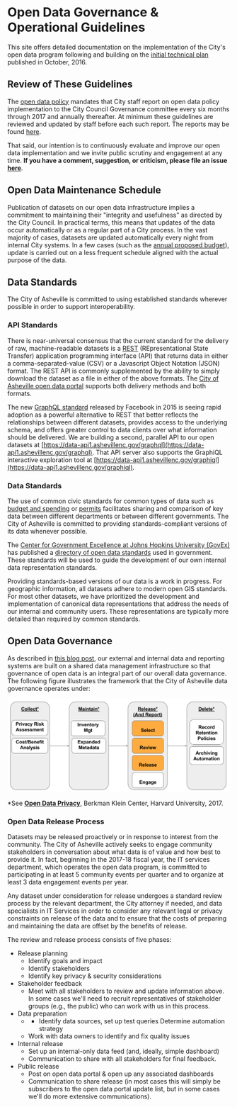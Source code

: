 # Open Data Governance & Operational Guidelines

This site offers detailed documentation on the implementation of the City's open data program following and building on the [initial technical plan](https://github.com/cityofasheville/open-data-portal-technical-plan-2016) published in October, 2016.

## Review of These Guidelines
The [open data policy](http://coablog.ashevillenc.gov/wp-content/uploads/2016/02/Resolution-No.-15-189.pdf) mandates that City staff report on open data policy implementation to the City Council Governance committee every six months through 2017 and annually thereafter. At minimum these guidelines are reviewed and updated by staff before each such report. The reports may be found [here](./governance-committee-reports.md).


That said, our intention is to continuously evaluate and improve our open data implementation and we invite public scrutiny and engagement at any time. __If you have a comment, suggestion, or criticism, please file an issue [here](https://github.com/cityofasheville/IT-procedures-and-guidelines/issues)__.

## Open Data Maintenance Schedule
Publication of datasets on our open data infrastructure implies a commitment to maintaining their "integrity and usefulness" as directed by the City Council. In practical terms, this means that updates of the data occur automatically or as a regular part of a City process. In the vast majority of cases, datasets are updated automatically every night from internal City systems. In a few cases (such as the [annual proposed budget](http://data.ashevillenc.gov/datasets/6dbc7cc5c7614003a388a614124f00fb_1)), update is carried out on a less frequent schedule aligned with the actual purpose of the data.

## Data Standards
The City of Asheville is committed to using established standards wherever possible in order to support interoperability.

### API Standards
There is near-universal consensus that the current standard for the delivery of raw, machine-readable datasets is a [REST](https://en.wikipedia.org/wiki/Representational_state_transfer) (REpresentational State Transfer) application programming interface (API) that returns data in either a comma-separated-value (CSV) or a Javascript Object Notation (JSON) format. The REST API is commonly supplemented by the ability to simply download the dataset as a file in either of the above formats. The [City of Asheville open data portal](http://data.ashevillenc.gov/) supports both delivery methods and both formats.

The new [GraphQL standard](http://graphql.org/) released by Facebook in 2015 is seeing rapid adoption as a powerful alternative to REST that better reflects the relationships between different datasets, provides access to the underlying schema,  and offers greater control to data clients over what information should be delivered. We are building a second, parallel API to our open datasets at [https://data-api1.ashevillenc.gov/graphql](https://data-api1.ashevillenc.gov/graphql). That API server also supports the GraphiQL interactive exploration tool at [https://data-api1.ashevillenc.gov/graphiql](https://data-api1.ashevillenc.gov/graphiql).

### Data Standards
The use of common civic standards for common types of data such as [budget and spending](http://specs.frictionlessdata.io/fiscal-data-package/) or [permits](http://permitdata.org/) facilitates sharing and comparison of key data between different departments or between different governments. The City of Asheville is committed to providing standards-compliant versions of its data whenever possible.

The [Center for Government Excellence at Johns Hopkins University (GovEx)](https://govex.jhu.edu/) has published a [directory of open data standards](https://datastandards.directory/) used in government. These standards will be used to guide the development of our own internal data representation standards.

Providing standards-based versions of our data is a work in progress. For geographic information, all datasets adhere to modern open GIS standards. For most other datasets, we have prioritized the development and implementation of canonical data representations that address the needs of our internal and community users. These representations are typically more detailed than required by common standards.


## Open Data Governance

As described in [this blog post](https://digitalsimplicity.io/shared-data-shared-systems-getting-everyone-page/), our external and internal data and reporting systems are built on a shared data management infrastructure so that governance of open data is an integral part of our overall data governance. The following figure illustrates the framework that the City of Asheville data governance operates under:

![Asheville Data Governance Process](../assets/coa_data_governance_framework.png "Asheville Data Governance Process")

*See __[Open Data Privacy](https://dash.harvard.edu/handle/1/30340010)__, Berkman Klein Center, Harvard University, 2017.

### Open Data Release Process

Datasets may be released proactively or in response to interest from the community. The City of Asheville actively seeks to engage community stakeholders in conversation about what data is of value and how best to provide it. In fact, beginning in the 2017-18 fiscal year, the IT services department, which operates the open data program, is committed to participating in at least 5 community events per quarter and to organize at least 3 data engagement events per year.

Any dataset under consideration for release undergoes a standard review process by the relevant department, the City attorney if needed, and data specialists in IT Services in order to consider any relevant legal or privacy constraints on release of the data and to ensure that the costs of preparing and maintaining the data are offset by the benefits of release.

The review and release process consists of five phases:

* Release planning
  * Identify goals and impact
  * Identify stakeholders
  * Identify key privacy & security considerations
* Stakeholder feedback
  * Meet with all stakeholders to review and update information above. In some cases we'll need to recruit representatives of stakeholder groups (e.g., the public) who can work with us in this process.
* Data preparation
  *   * Identify data sources, set up test queries
Determine automation strategy
  * Work with data owners to identify and fix quality issues
* Internal release
  * Set up an internal-only data feed (and, ideally, simple dashboard)
  * Communication to share with all stakeholders for final feedback.
* Public release
  * Post on open data portal & open up any associated dashboards
  * Communication to share release (in most cases this will simply be subscribers to the open data portal update list, but in some cases we'll do more extensive communications).




